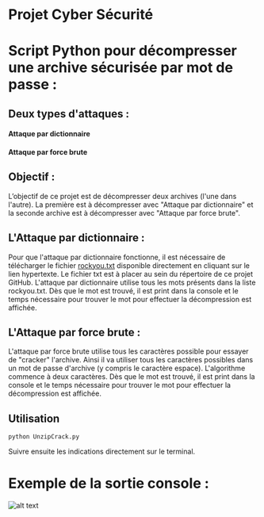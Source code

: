 # Projet Cyber Sécurité 
# Script Python pour décompresser une archive sécurisée par mot de passe :
## Deux types d'attaques : 
#### Attaque par dictionnaire
#### Attaque par force brute 

## Objectif : 

L’objectif de ce projet est de décompresser deux archives (l'une dans l'autre). La première est à décompresser avec  "Attaque par dictionnaire" et la seconde archive est à décompresser avec "Attaque par force brute". 

## L'Attaque par dictionnaire : 

Pour que l'attaque par dictionnaire fonctionne, il est nécessaire de télécharger le fichier 
[rockyou.txt](https://github.com/brannondorsey/naive-hashcat/releases/download/data/rockyou.txt) disponible directement en cliquant sur le lien hypertexte. 
Le fichier txt est à placer au sein du répertoire de ce projet GitHub.
L'attaque par dictionnaire utilise tous les mots présents dans la liste rockyou.txt. 
Dès que le mot est trouvé, il est print dans la console et le temps nécessaire pour trouver le mot pour effectuer la décompression est affichée. 

## L'Attaque par force brute :  

L'attaque par force brute utilise tous les caractères possible pour essayer de "cracker" l'archive. Ainsi il va utiliser tous les caractères possibles dans un mot de passe d'archive (y compris le caractère espace). L'algorithme commence à deux caractères. Dès que le mot est trouvé, il est print dans la console et le temps nécessaire pour trouver le mot pour effectuer la décompression est affichée. 

## Utilisation 

```
python UnzipCrack.py
```
Suivre ensuite les indications directement sur le terminal. 

# Exemple de la sortie console : 

![alt text](https://ibb.co/QnmvC1k)


